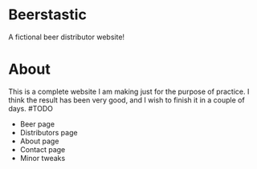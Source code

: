 # Beerstastic
A fictional beer distributor website!
# About
This is a complete website I am making just for the purpose of practice. I think the result has been very good, and I wish to finish it in a couple of days.
#TODO
+ Beer page
+ Distributors page
+ About page
+ Contact page
+ Minor tweaks
